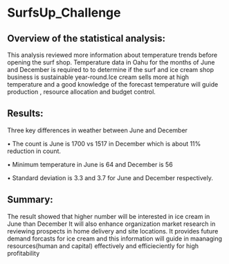 # SurfsUp_Challenge
## Overview of the statistical analysis:
 This analysis reviewed more information about temperature trends before opening the surf shop.
 Temperature data in Oahu for the months of June and December is required to to determine if the 
 surf and ice cream shop business is sustainable year-round.Ice cream sells more at high temperature and a good 
 knowledge of the forecast temperature will guide production , resource allocation and budget control.
 
 ## Results:
 Three key differences in weather between June and December
 
  •	The count is June is 1700 vs 1517 in December which is about 11% reduction in count.
  
  •	Minimum temperature in June is 64 and December is 56
  
  •	Standard deviation is 3.3 and 3.7 for June and December respectively.
  
 ## Summary:
 The result showed that higher number will be interested in ice cream in June than December
 It will also enhance organization market research in reviewing  prospects in home delivery and site locations.
 It provides future demand forcasts for ice cream and this information will guide in maanaging resources(human and capital)
 effectively and efficieciently for high profitability

  
